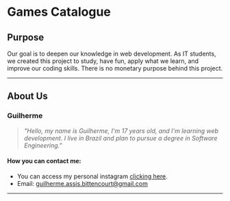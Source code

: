 # Games Catalogue
## Purpose
Our goal is to deepen our knowledge in web development. As IT students, we created this project to study, have fun, apply what we learn, and improve our coding skills. There is no monetary purpose behind this project.
***
## About Us
### Guilherme
>*"Hello, my name is Guilherme, I'm 17 years old, and I'm learning web development. I live in Brazil and plan to pursue a degree in Software Engineering."*
#### How you can contact me:
- You can access my personal instagram [clicking here](https://www.instagram.com/gui.a.bitt/).
- Email: guilherme.assis.bittencourt@gmail.com
***